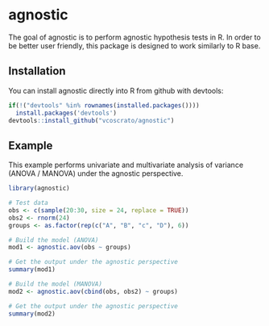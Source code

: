 # agnostic

The goal of agnostic is to perform agnostic hypothesis tests in R. In order to be better user friendly, this package is designed to work similarly to R base.

## Installation

You can install agnostic directly into R from github with devtools:

``` r
if(!("devtools" %in% rownames(installed.packages())))
  install.packages('devtools')
devtools::install_github("vcoscrato/agnostic")
```
## Example

This example performs univariate and multivariate analysis of variance (ANOVA / MANOVA) under the agnostic perspective.

``` r
library(agnostic)

# Test data
obs <- c(sample(20:30, size = 24, replace = TRUE))
obs2 <- rnorm(24)
groups <- as.factor(rep(c("A", "B", "c", "D"), 6))

# Build the model (ANOVA)
mod1 <- agnostic.aov(obs ~ groups)

# Get the output under the agnostic perspective
summary(mod1)

# Build the model (MANOVA)
mod2 <- agnostic.aov(cbind(obs, obs2) ~ groups)

# Get the output under the agnostic perspective
summary(mod2)
```
